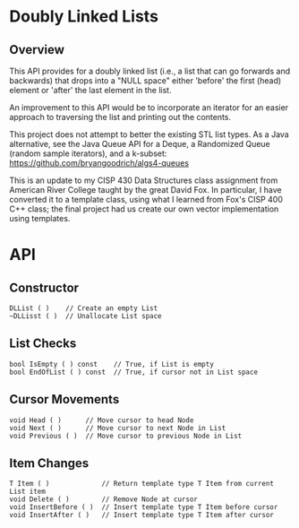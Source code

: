 Doubly Linked Lists
===================

Overview
--------
This API provides for a doubly linked list (i.e., a list that can go
forwards and backwards) that drops into a "NULL space" either 'before'
the first (head) element or 'after' the last element in the list. 

An improvement to this API would be to incorporate an iterator for an
easier approach to traversing the list and printing out the contents.

This project does not attempt to better the existing STL list types. 
As a Java alternative, see the Java Queue API for a Deque, a 
Randomized Queue (random sample iterators), and a k-subset:
https://github.com/bryangoodrich/algs4-queues

This is an update to my CISP 430 Data Structures class assignment from
American River College taught by the great David Fox. In particular,
I have converted it to a template class, using what I learned from
Fox's CISP 400 C++ class; the final project had us create our own
vector implementation using templates.

API
===========

Constructor
-----------
```
DLList ( )    // Create an empty List
~DLLisst ( )  // Unallocate List space
```

List Checks
-----------
```
bool IsEmpty ( ) const    // True, if List is empty
bool EndOfList ( ) const  // True, if cursor not in List space
```

Cursor Movements
----------------
```
void Head ( )      // Move cursor to head Node
void Next ( )      // Move cursor to next Node in List
void Previous ( )  // Move cursor to previous Node in List
```

Item Changes
------------
```
T Item ( )             // Return template type T Item from current List item
void Delete ( )        // Remove Node at cursor
void InsertBefore ( )  // Insert template type T Item before cursor
void InsertAfter ( )   // Insert template type T Item after cursor
```

